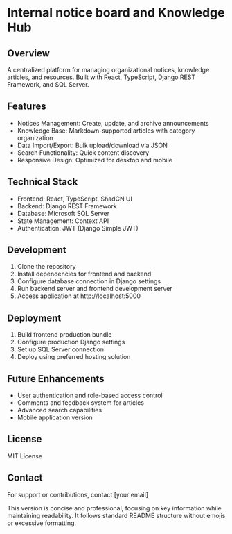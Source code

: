 # Internal notice board and Knowledge Hub  

## Overview  
A centralized platform for managing organizational notices, knowledge articles, and resources. Built with React, TypeScript, Django REST Framework, and SQL Server.  

## Features  
- Notices Management: Create, update, and archive announcements  
- Knowledge Base: Markdown-supported articles with category organization  
- Data Import/Export: Bulk upload/download via JSON  
- Search Functionality: Quick content discovery  
- Responsive Design: Optimized for desktop and mobile  

## Technical Stack  
- Frontend: React, TypeScript, ShadCN UI  
- Backend: Django REST Framework  
- Database: Microsoft SQL Server  
- State Management: Context API  
- Authentication: JWT (Django Simple JWT)  

## Development  
1. Clone the repository  
2. Install dependencies for frontend and backend  
3. Configure database connection in Django settings  
4. Run backend server and frontend development server  
5. Access application at http://localhost:5000  

## Deployment  
1. Build frontend production bundle  
2. Configure production Django settings  
3. Set up SQL Server connection  
4. Deploy using preferred hosting solution  

## Future Enhancements  
- User authentication and role-based access control  
- Comments and feedback system for articles  
- Advanced search capabilities  
- Mobile application version  

## License  
MIT License  

## Contact  
For support or contributions, contact [your email]  

This version is concise and professional, focusing on key information while maintaining readability. It follows standard README structure without emojis or excessive formatting.
